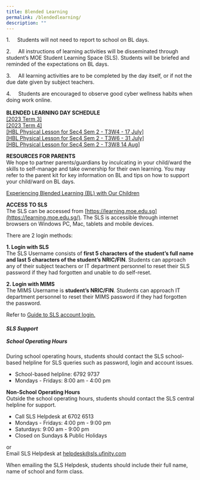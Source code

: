 ```yaml
---
title: Blended Learning
permalink: /blendedlearning/
description: ""
---
```

1.&nbsp;&nbsp;&nbsp;&nbsp; Students will not need to report to school on BL days.&nbsp;

2.&nbsp;&nbsp;&nbsp;&nbsp; All instructions of learning activities will be disseminated through student’s MOE Student Learning Space (SLS). Students will be briefed and reminded of the expectations on BL days.&nbsp;

3.&nbsp;&nbsp;&nbsp;&nbsp; All learning activities are to be completed by the day itself, or if not the due date given by subject teachers.&nbsp;

4.&nbsp;&nbsp;&nbsp;&nbsp; Students are encouraged to observe good cyber wellness habits when doing work online.&nbsp;<br><br><strong>BLENDED LEARNING DAY SCHEDULE</strong><br>
<a target="_blank" href="https://drive.google.com/file/d/1zX85aCjluQ7N6r2Cc5IR-C09uGkHol7y/view?usp=sharing">[2023 Term 3]</a><br>
<a target="_blank" href="https://drive.google.com/file/d/11PvW7kPurkWO3MhqpYXFeshn8NalrSHV/view?usp=sharing">[2023 Term 4]</a><br>
<a target="_blank" href="https://drive.google.com/file/d/1l920W75SQ14GF9Z73TFg0YT37lC9CGPl/view?usp=sharing">[HBL Physical Lesson for Sec4 Sem 2 - T3W4 - 17 July]</a><br>
<a target="_blank" href="https://drive.google.com/file/d/1ICmpgzYVTcCkws9JjZk24T_E46x4dKwY/view?usp=sharing">[HBL Physical Lesson for Sec4 Sem 2 - T3W6 - 31 July]</a><br>
<a target="_blank" href="https://drive.google.com/file/d/11sEOwLKTg1ATOJLpJjKNw3N-z74wMIaj/view?usp=sharing">[HBL Physical Lesson for Sec4 Sem 2 - T3W8 14 Aug]</a><br>


**RESOURCES FOR PARENTS**
<br>We hope to partner parents/guardians by inculcating in your child/ward the skills to self-manage and take ownership for their own learning. You may refer to the parent kit for key information on BL and tips on how to support your child/ward on BL days.

[Experiencing Blended Learning (BL) with Our Children](https://drive.google.com/file/d/1SEia12wmBAIkNLrTaqWxw_QALjR1FysG/view?usp=share_link)[  
](https://westwoodsec.moe.edu.sg/qql/slot/u558/Latest%20Update/HBL/Parent-Kit-Experiencing-Blended-Learning.pdf)

**ACCESS TO SLS**<br>The SLS can be accessed from&nbsp;[https://learning.moe.edu.sg](https://learning.moe.edu.sg/). The SLS is accessible through internet browsers on Windows PC, Mac, tablets and mobile devices.&nbsp;  
  
There are 2 login methods:  
  
**1\. Login with SLS**  
The SLS Username consists of&nbsp;**first 5 characters of the student’s full name and last 5 characters of the student’s NRIC/FIN**. Students can approach any of their subject teachers or IT department personnel to reset their SLS password if they had forgotten and unable to do self-reset.&nbsp;  
  
**2\. Login with MIMS**  
The MIMS Username is&nbsp;**student’s NRIC/FIN**. Students can approach IT department personnel to reset their MIMS password if they had forgotten the password.  
  
Refer to&nbsp;[Guide to SLS account login.  
](https://www.learning.moe.edu.sg/sls/students/index.html)


##### **SLS Support** <br><br>**School Operating Hours**<br>
During school operating hours, students should contact the SLS school-based helpline for SLS queries such as&nbsp;password, login and account issues.

* School-based helpline: 6792 9737
* Mondays - Fridays: 8:00 am - 4:00 pm

**Non-School Operating Hours**&nbsp;<br>
Outside the school operating hours, students should contact the SLS central helpline for support.

* Call SLS Helpdesk at 6702 6513
* Mondays - Fridays: 4:00 pm - 9:00 pm
* Saturdays: 9:00 am - 9:00 pm
* Closed on Sundays &amp; Public Holidays

or
<br>Email SLS Helpdesk at helpdesk@sls.ufinity.com

When emailing the SLS Helpdesk, students should include their full name, name of school and form class.